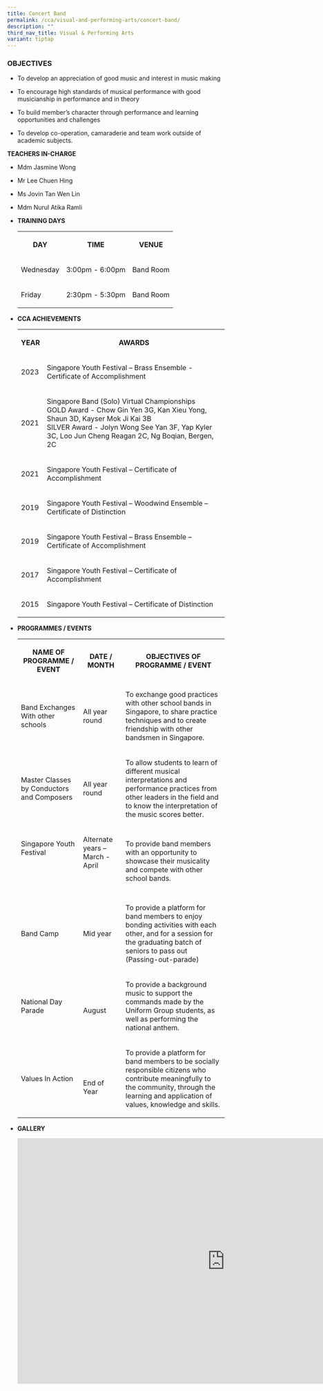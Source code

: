 ```yaml
---
title: Concert Band
permalink: /cca/visual-and-performing-arts/concert-band/
description: ""
third_nav_title: Visual & Performing Arts
variant: tiptap
---
```

<h3>OBJECTIVES</h3>
<ul data-tight="true" class="tight">
<li>
<p>To develop an appreciation of good music and interest in music making</p>
</li>
<li>
<p>To encourage high standards of musical performance with good musicianship
in performance and in theory</p>
</li>
<li>
<p>To build member’s character through performance and learning opportunities
and challenges</p>
</li>
<li>
<p>To develop co-operation, camaraderie and team work outside of academic
subjects.</p>
</li>
</ul>
<p><strong>TEACHERS IN-CHARGE</strong>
</p>
<ul data-tight="true" class="tight">
<li>
<p>Mdm Jasmine Wong</p>
</li>
<li>
<p>Mr Lee Chuen Hing</p>
</li>
<li>
<p>Ms Jovin Tan Wen Lin</p>
</li>
<li>
<p>Mdm Nurul Atika Ramli
<br>
</p>
<p></p>
</li>
<li>
<p><strong>TRAINING DAYS</strong>
</p>
<table>
<tbody>
<tr>
<th rowspan="1" colspan="1">
<p>DAY</p>
</th>
<th rowspan="1" colspan="1">
<p>TIME</p>
</th>
<th rowspan="1" colspan="1">
<p>VENUE</p>
</th>
</tr>
<tr>
<td rowspan="1" colspan="1">
<p>Wednesday</p>
</td>
<td rowspan="1" colspan="1">
<p>3:00pm - 6:00pm</p>
</td>
<td rowspan="1" colspan="1">
<p>Band Room</p>
</td>
</tr>
<tr>
<td rowspan="1" colspan="1">
<p>Friday</p>
</td>
<td rowspan="1" colspan="1">
<p>2:30pm - 5:30pm</p>
</td>
<td rowspan="1" colspan="1">
<p>Band Room</p>
</td>
</tr>
</tbody>
</table>
</li>
<li>
<p><strong>CCA ACHIEVEMENTS</strong>
</p>
<p></p>
<table>
<tbody>
<tr>
<th rowspan="1" colspan="1">
<p>YEAR</p>
</th>
<th rowspan="1" colspan="1">
<p>AWARDS</p>
</th>
</tr>
<tr>
<td rowspan="1" colspan="1">
<p>2023</p>
</td>
<td rowspan="1" colspan="1">
<p>Singapore Youth Festival – Brass Ensemble - Certificate of Accomplishment</p>
</td>
</tr>
<tr>
<td rowspan="1" colspan="1">
<p>2021</p>
</td>
<td rowspan="1" colspan="1">
<p>Singapore Band (Solo) Virtual Championships
<br>GOLD Award - Chow Gin Yen 3G, Kan Xieu Yong, Shaun 3D, Kayser Mok Ji Kai
3B
<br>SILVER Award - Jolyn Wong See Yan 3F, Yap Kyler 3C, Loo Jun Cheng Reagan
2C, Ng Boqian, Bergen, 2C
<br>
</p>
</td>
</tr>
<tr>
<td rowspan="1" colspan="1">
<p>2021</p>
</td>
<td rowspan="1" colspan="1">
<p>Singapore Youth Festival – Certificate of Accomplishment</p>
</td>
</tr>
<tr>
<td rowspan="1" colspan="1">
<p>2019</p>
</td>
<td rowspan="1" colspan="1">
<p>Singapore Youth Festival – Woodwind Ensemble – Certificate of Distinction
<br>
</p>
</td>
</tr>
<tr>
<td rowspan="1" colspan="1">
<p>2019</p>
</td>
<td rowspan="1" colspan="1">
<p>Singapore Youth Festival – Brass Ensemble – Certificate of Accomplishment
<br>
</p>
</td>
</tr>
<tr>
<td rowspan="1" colspan="1">
<p>2017</p>
</td>
<td rowspan="1" colspan="1">
<p>Singapore Youth Festival – Certificate of Accomplishment
<br>
</p>
</td>
</tr>
<tr>
<td rowspan="1" colspan="1">
<p>2015</p>
</td>
<td rowspan="1" colspan="1">
<p>Singapore Youth Festival – Certificate of Distinction</p>
</td>
</tr>
</tbody>
</table>
</li>
<li>
<p><strong>PROGRAMMES / EVENTS</strong>
</p>
<p></p>
<table>
<tbody>
<tr>
<th rowspan="1" colspan="1">
<p>NAME OF PROGRAMME / EVENT</p>
</th>
<th rowspan="1" colspan="1">
<p>DATE / MONTH</p>
</th>
<th rowspan="1" colspan="1">
<p>OBJECTIVES OF PROGRAMME / EVENT</p>
</th>
</tr>
<tr>
<td rowspan="1" colspan="1">
<p>Band Exchanges With other schools</p>
</td>
<td rowspan="1" colspan="1">
<p>All year round</p>
</td>
<td rowspan="1" colspan="1">
<p>To exchange good practices with other school bands in Singapore, to share
practice techniques and to create friendship with other bandsmen in Singapore.</p>
</td>
</tr>
<tr>
<td rowspan="1" colspan="1">
<p>Master Classes by Conductors and Composers</p>
</td>
<td rowspan="1" colspan="1">
<p>All year round</p>
</td>
<td rowspan="1" colspan="1">
<p>To allow students to learn of different musical interpretations and performance
practices from other leaders in the field and to know the interpretation
of the music scores better.</p>
</td>
</tr>
<tr>
<td rowspan="1" colspan="1">
<p>Singapore Youth Festival
<br>
<br>
<br>
<br>
</p>
</td>
<td rowspan="1" colspan="1">
<p>Alternate years – March - April
<br>
<br>
<br>
</p>
</td>
<td rowspan="1" colspan="1">
<p>To provide band members with an opportunity to showcase their musicality
and compete with other school bands.</p>
</td>
</tr>
<tr>
<td rowspan="1" colspan="1">
<p>Band Camp</p>
</td>
<td rowspan="1" colspan="1">
<p>Mid year
<br>
</p>
</td>
<td rowspan="1" colspan="1">
<p>To provide a platform for band members to enjoy bonding activities with
each other, and for a session for the graduating batch of seniors to pass
out (Passing-out-parade)</p>
</td>
</tr>
<tr>
<td rowspan="1" colspan="1">
<p>National Day Parade</p>
</td>
<td rowspan="1" colspan="1">
<p>
<br>August</p>
</td>
<td rowspan="1" colspan="1">
<p>To provide a background music to support the commands made by the Uniform
Group students, as well as performing the national anthem.
<br>
</p>
</td>
</tr>
<tr>
<td rowspan="1" colspan="1">
<p>Values In Action</p>
</td>
<td rowspan="1" colspan="1">
<p>
<br>
<br>End of Year</p>
</td>
<td rowspan="1" colspan="1">
<p>To provide a platform for band members to be socially responsible citizens
who contribute meaningfully to the community, through the learning and
application of values, knowledge and skills.
<br>
</p>
</td>
</tr>
</tbody>
</table>
<p></p>
</li>
<li>
<p><strong>GALLERY</strong>
</p>
<p></p>
<div class="iframe-wrapper">
<iframe height="569" width="960" allowfullscreen="true" frameborder="0" src="https://docs.google.com/presentation/d/e/2PACX-1vS3T_nz-hTJ26LBrtmZZIKzj2gZAFk5izUH-RrdzM2z1-hb5VU2bDuEQu4Xp7JkP8DkjKN2BlwxHX0g/embed?start=false&amp;loop=false&amp;delayms=3000"></iframe>
</div>
<p></p>
</li>
</ul>
<p></p>
